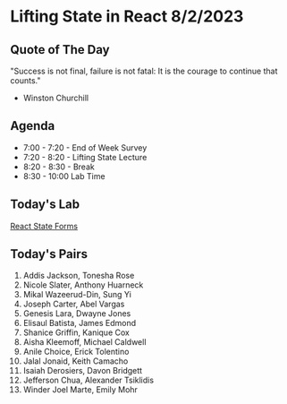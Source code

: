 # Lifting State in React 8/2/2023

## Quote of The Day
"Success is not final, failure is not fatal: It is the courage to continue that counts." 
- Winston Churchill

## Agenda
* 7:00 - 7:20 - End of Week Survey
* 7:20 - 8:20 - Lifting State Lecture
* 8:20 - 8:30 - Break
* 8:30 - 10:00 Lab Time


## Today's Lab
[React State Forms](https://github.com/10-2-pursuit/lab-react-lifting-state/)

## Today's Pairs
1. Addis Jackson, Tonesha Rose
2. Nicole Slater, Anthony Huarneck
3. Mikal Wazeerud-Din, Sung Yi
4. Joseph Carter, Abel Vargas
5. Genesis Lara, Dwayne Jones
6. Elisaul Batista, James Edmond
7. Shanice Griffin, Kanique Cox
8. Aisha Kleemoff, Michael Caldwell
9. Anile Choice, Erick Tolentino
10. Jalal Jonaid, Keith Camacho
11. Isaiah Derosiers, Davon Bridgett
12. Jefferson Chua, Alexander Tsiklidis
13. Winder Joel Marte, Emily Mohr










